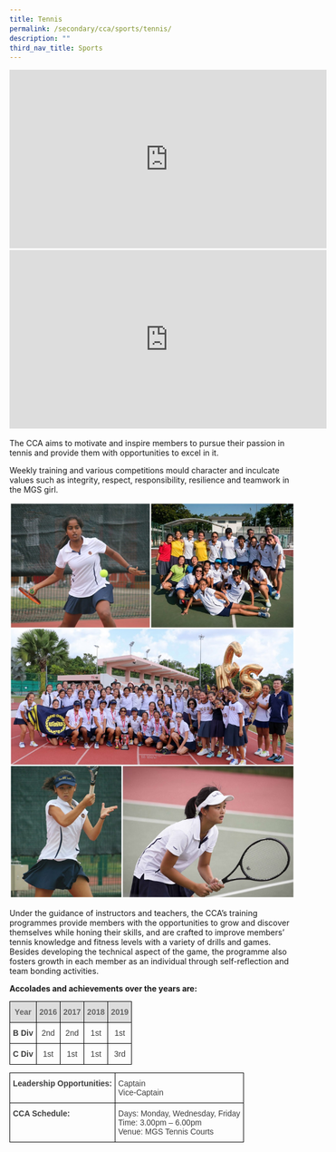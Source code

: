 ```yaml
---
title: Tennis
permalink: /secondary/cca/sports/tennis/
description: ""
third_nav_title: Sports
---
```


<iframe width="560" height="315" src="https://www.youtube.com/embed/1bCmL656faQ" title="YouTube video player" frameborder="0" allow="accelerometer; autoplay; clipboard-write; encrypted-media; gyroscope; picture-in-picture" allowfullscreen></iframe>

<iframe width="560" height="315" src="https://www.youtube.com/embed/SC1JgYSQCPI" title="YouTube video player" frameborder="0" allow="accelerometer; autoplay; clipboard-write; encrypted-media; gyroscope; picture-in-picture" allowfullscreen></iframe>

The CCA aims to motivate and inspire members to pursue their passion in tennis and provide them with opportunities to excel in it.

Weekly training and various competitions mould character and inculcate values such as integrity, respect, responsibility, resilience and teamwork in the MGS girl.

![](/images/tennis.jpg)

Under the guidance of instructors and teachers, the CCA’s training programmes provide members with the opportunities to grow and discover themselves while honing their skills, and are crafted to improve members’ tennis knowledge and fitness levels with a variety of drills and games. Besides developing the technical aspect of the game, the programme also fosters growth in each member as an individual through self-reflection and team bonding activities.

**Accolades and achievements over the years are:**

<style type="text/css">
.tg  {border-collapse:collapse;border-spacing:0;}
.tg td{border-color:black;border-style:solid;border-width:1px;font-family:Arial, sans-serif;font-size:14px;
  overflow:hidden;padding:10px 5px;word-break:normal;}
.tg th{border-color:black;border-style:solid;border-width:1px;font-family:Arial, sans-serif;font-size:14px;
  font-weight:normal;overflow:hidden;padding:10px 5px;word-break:normal;}
.tg .tg-5hwe{color:#3D3D3D;text-align:center;vertical-align:middle}
.tg .tg-feqv{background-color:#DDD;color:#666;font-weight:bold;text-align:center;vertical-align:middle}
.tg .tg-wdal{color:#3D3D3D;font-weight:bold;text-align:center;vertical-align:top}
</style>
<table class="tg">
<thead>
  <tr>
    <th class="tg-feqv"><span style="color:#666;background-color:#DDD">Year</span></th>
    <th class="tg-feqv"><span style="color:#666;background-color:#DDD">2016</span></th>
    <th class="tg-feqv"><span style="color:#666;background-color:#DDD">2017</span></th>
    <th class="tg-feqv"><span style="color:#666;background-color:#DDD">2018</span></th>
    <th class="tg-feqv"><span style="color:#666;background-color:#DDD">2019</span></th>
  </tr>
</thead>
<tbody>
  <tr>
    <td class="tg-wdal">B Div</td>
    <td class="tg-5hwe">2nd</td>
    <td class="tg-5hwe">2nd</td>
    <td class="tg-5hwe">1st</td>
    <td class="tg-5hwe">1st</td>
  </tr>
  <tr>
    <td class="tg-wdal">C Div</td>
    <td class="tg-5hwe">1st</td>
    <td class="tg-5hwe">1st</td>
    <td class="tg-5hwe">1st</td>
    <td class="tg-5hwe">3rd</td>
  </tr>
</tbody>
</table>

<style type="text/css">
.tg  {border-collapse:collapse;border-spacing:0;}
.tg td{border-color:black;border-style:solid;border-width:1px;font-family:Arial, sans-serif;font-size:14px;
  overflow:hidden;padding:10px 5px;word-break:normal;}
.tg th{border-color:black;border-style:solid;border-width:1px;font-family:Arial, sans-serif;font-size:14px;
  font-weight:normal;overflow:hidden;padding:10px 5px;word-break:normal;}
.tg .tg-uwnk{color:#3D3D3D;text-align:left;vertical-align:top}
.tg .tg-bzr3{color:#3D3D3D;font-weight:bold;text-align:left;vertical-align:top}
</style>
<table class="tg">
<thead>
  <tr>
    <th class="tg-bzr3">Leadership Opportunities:</th>
    <th class="tg-uwnk">Captain<br>Vice-Captain</th>
  </tr>
</thead>
<tbody>
  <tr>
    <td class="tg-bzr3">CCA Schedule:</td>
    <td class="tg-uwnk">Days: Monday, Wednesday, Friday<br>Time: 3.00pm – 6.00pm<br>Venue: MGS Tennis Courts</td>
  </tr>
</tbody>
</table>
